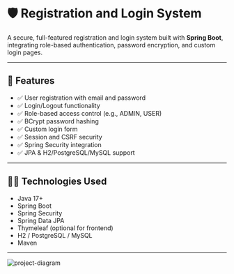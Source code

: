 # 🛡️ Registration and Login System

A secure, full-featured registration and login system built with **Spring Boot**, integrating role-based authentication, password encryption, and custom login pages.

---

## 🔧 Features

- ✅ User registration with email and password
- ✅ Login/Logout functionality
- ✅ Role-based access control (e.g., ADMIN, USER)
- ✅ BCrypt password hashing
- ✅ Custom login form
- ✅ Session and CSRF security
- ✅ Spring Security integration
- ✅ JPA & H2/PostgreSQL/MySQL support

---

## 🧑‍💻 Technologies Used

- Java 17+
- Spring Boot
- Spring Security
- Spring Data JPA
- Thymeleaf (optional for frontend)
- H2 / PostgreSQL / MySQL
- Maven

---


![project-diagram](https://github.com/user-attachments/assets/5bb11aaa-05cc-4762-ac82-0b5b17a18060)


